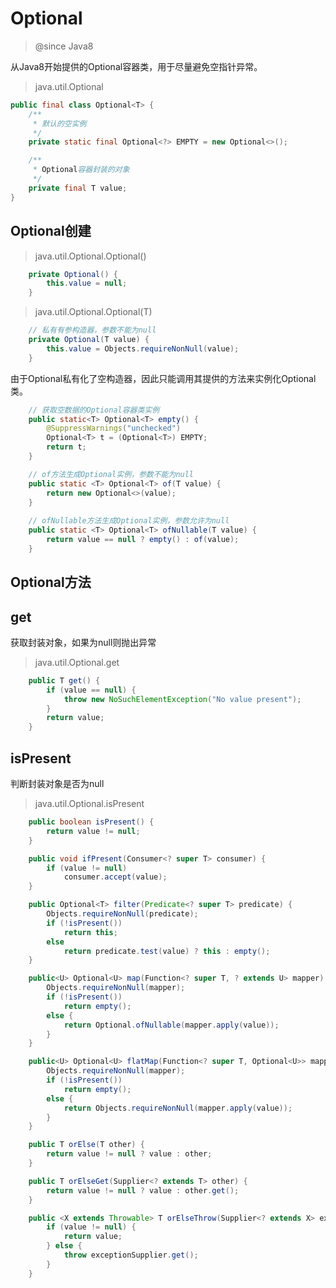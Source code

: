 # Optional
> @since Java8

从Java8开始提供的Optional容器类，用于尽量避免空指针异常。

> java.util.Optional
```java
public final class Optional<T> {
    /**
     * 默认的空实例
     */
    private static final Optional<?> EMPTY = new Optional<>();

    /**
     * Optional容器封装的对象
     */
    private final T value;
}
```

## Optional创建
> java.util.Optional.Optional()
```java
    private Optional() {
        this.value = null;
    }
```

> java.util.Optional.Optional(T)
```java
    // 私有有参构造器，参数不能为null
    private Optional(T value) {
        this.value = Objects.requireNonNull(value);
    }
```
由于Optional私有化了空构造器，因此只能调用其提供的方法来实例化Optional类。
    
```java
    // 获取空数据的Optional容器类实例
    public static<T> Optional<T> empty() {
        @SuppressWarnings("unchecked")
        Optional<T> t = (Optional<T>) EMPTY;
        return t;
    }

    // of方法生成Optional实例，参数不能为null
    public static <T> Optional<T> of(T value) {
        return new Optional<>(value);
    }
    
    // ofNullable方法生成Optional实例，参数允许为null
    public static <T> Optional<T> ofNullable(T value) {
        return value == null ? empty() : of(value);
    }
```

## Optional方法
## get
获取封装对象，如果为null则抛出异常

> java.util.Optional.get

```java
    public T get() {
        if (value == null) {
            throw new NoSuchElementException("No value present");
        }
        return value;
    }
```

## isPresent
判断封装对象是否为null

> java.util.Optional.isPresent

```java
    public boolean isPresent() {
        return value != null;
    }
```

```java
    public void ifPresent(Consumer<? super T> consumer) {
        if (value != null)
            consumer.accept(value);
    }
```

```java
    public Optional<T> filter(Predicate<? super T> predicate) {
        Objects.requireNonNull(predicate);
        if (!isPresent())
            return this;
        else
            return predicate.test(value) ? this : empty();
    }
```

```java
    public<U> Optional<U> map(Function<? super T, ? extends U> mapper) {
        Objects.requireNonNull(mapper);
        if (!isPresent())
            return empty();
        else {
            return Optional.ofNullable(mapper.apply(value));
        }
    }
```

```java
    public<U> Optional<U> flatMap(Function<? super T, Optional<U>> mapper) {
        Objects.requireNonNull(mapper);
        if (!isPresent())
            return empty();
        else {
            return Objects.requireNonNull(mapper.apply(value));
        }
    }
```

```java
    public T orElse(T other) {
        return value != null ? value : other;
    }
```

```java
    public T orElseGet(Supplier<? extends T> other) {
        return value != null ? value : other.get();
    }
```

```java
    public <X extends Throwable> T orElseThrow(Supplier<? extends X> exceptionSupplier) throws X {
        if (value != null) {
            return value;
        } else {
            throw exceptionSupplier.get();
        }
    }
```